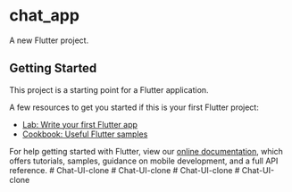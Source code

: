 # chat_app

A new Flutter project.

## Getting Started

This project is a starting point for a Flutter application.

A few resources to get you started if this is your first Flutter project:

- [Lab: Write your first Flutter app](https://flutter.dev/docs/get-started/codelab)
- [Cookbook: Useful Flutter samples](https://flutter.dev/docs/cookbook)

For help getting started with Flutter, view our
[online documentation](https://flutter.dev/docs), which offers tutorials,
samples, guidance on mobile development, and a full API reference.
#   C h a t - U I - c l o n e  
 #   C h a t - U I - c l o n e  
 #   C h a t - U I - c l o n e  
 #   C h a t - U I - c l o n e  
 